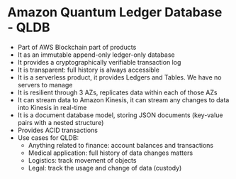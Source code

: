 # Amazon Quantum Ledger Database - QLDB

- Part of AWS Blockchain part of products
- It as an immutable append-only ledger-only database
- It provides a cryptographically verifiable transaction log
- It is transparent: full history is always accessible
- It is a serverless product, it provides Ledgers and Tables. We have no servers to manage
- It is resilient through 3 AZs, replicates data within each of those AZs
- It can stream data to Amazon Kinesis, it can stream any changes to data into Kinesis in real-time
- It is a document database model, storing JSON documents (key-value pairs with a nested structure)
- Provides ACID transactions
- Use cases for QLDB:
    - Anything related to finance: account balances and transactions
    - Medical application: full history of data changes matters
    - Logistics: track movement of objects
    - Legal: track the usage and change of data (custody)